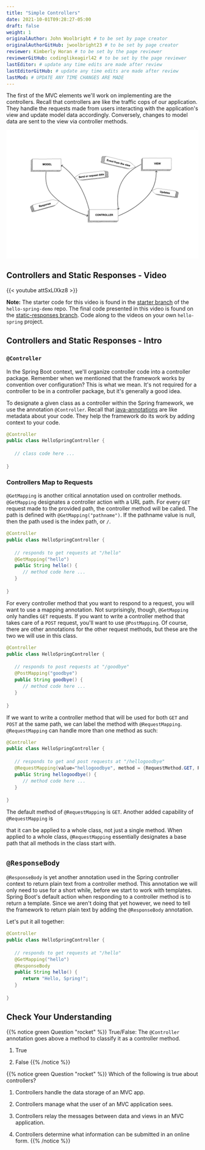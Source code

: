 ```yaml
---
title: "Simple Controllers"
date: 2021-10-01T09:28:27-05:00
draft: false
weight: 1
originalAuthor: John Woolbright # to be set by page creator
originalAuthorGitHub: jwoolbright23 # to be set by page creator
reviewer: Kimberly Horan # to be set by the page reviewer
reviewerGitHub: codinglikeagirl42 # to be set by the page reviewer
lastEditor: # update any time edits are made after review
lastEditorGitHub: # update any time edits are made after review
lastMod: # UPDATE ANY TIME CHANGES ARE MADE
---
```


The first of the MVC elements we'll work on implementing are the controllers. Recall that controllers are like the traffic cops of our application. They handle the requests made from users interacting with the application's view and update model data accordingly. Conversely, changes to model data are sent to the view via controller methods.

![MVC Flow](pictures/mvcOverviewDetail.png?classes=border)

## Controllers and Static Responses - Video

{{< youtube attSxLlXkz8 >}}

**Note:** The starter code for this video is found in the [starter branch](https://github.com/LaunchCodeEducation/hello-spring/tree/starter) of the `hello-spring-demo` repo. The final code presented in this video is found on the [static-responses branch](https://github.com/LaunchCodeEducation/hello-spring/tree/static-responses). Code along to the videos on your own `hello-spring` project.

## Controllers and Static Responses - Intro

### `@Controller`

In the Spring Boot context, we'll organize controller code into a controller package. Remember when we mentioned that the framework works by convention over configuration? This is what we mean. It's not required for a controller to be in a controller package, but it's generally a good idea.

<!-- TODO: send link below back to Chapter 6: Unit Testing Java Annotations when able -->
To designate a given class as a controller within the Spring framework, we use the annotation `@Controller`. Recall that [java-annotations](#java-annotations) are like metadata about your code. They help the framework do its work by adding context to your code.

```java
@Controller
public class HelloSpringController {

   // class code here ...

}
```

### Controllers Map to Requests

`@GetMapping` is another critical annotation used on controller methods. `@GetMapping` designates a controller action with a URL path. For every `GET` request made to the provided path, the controller method will be called. The path is defined with `@GetMapping("pathname")`. If the pathname value is null, then the path used is the index path, or `/`.

```java
@Controller
public class HelloSpringController {

   // responds to get requests at "/hello"
   @GetMapping("hello")
   public String hello() {
      // method code here ...
   }

}
```

For every controller method that you want to respond to a request, you will want to use a mapping annotation. Not surprisingly, though, `@GetMapping` only handles `GET` requests. If you want to write a controller method that takes care of a `POST` request, you'll want to use `@PostMapping`. Of course, there are other annotations for the other request methods, but these are the two we will use in this class.

```java
@Controller
public class HelloSpringController {

   // responds to post requests at "/goodbye"
   @PostMapping("goodbye")
   public String goodbye() {
      // method code here ...
   }

}
```

If we want to write a controller method that will be used for both `GET` and `POST` at the same path, we can label the method with `@RequestMapping`. `@RequestMapping` can handle more than one method as such:

```java
@Controller
public class HelloSpringController {

   // responds to get and post requests at "/hellogoodbye"
   @RequestMapping(value="hellogoodbye", method = {RequestMethod.GET, RequestMethod.POST})
   public String hellogoodbye() {
      // method code here ...
   }

}
```

The default method of `@RequestMapping` is `GET`. Another added capability of `@RequestMapping` is

 that it can be applied to a whole class, not just a single method. When applied to a whole class, `@RequestMapping` essentially designates a base path that all methods in the class start with. 
 
## `@ResponseBody`

`@ResponseBody` is yet another annotation used in the Spring controller context to return plain text from a controller method. This annotation we will only need to use for a short while, before we start to work with templates. Spring Boot's default action when responding to a controller method is to return a template. Since we aren't doing that yet however, we need to tell the framework to return plain text by adding the `@ResponseBody` annotation.

Let's put it all together:

```java
@Controller
public class HelloSpringController {

   // responds to get requests at "/hello" 
   @GetMapping("hello")
   @ResponseBody
   public String hello() {
      return "Hello, Spring!";
   }

}
```

## Check Your Understanding

{{% notice green Question "rocket" %}}
True/False: The `@Controller` annotation goes above a method to classify it as a controller method.

1. True

1. False
{{% /notice %}}

{{% notice green Question "rocket" %}}
Which of the following is true about controllers?

1. Controllers handle the data storage of an MVC app.

1. Controllers manage what the user of an MVC application sees.

1. Controllers relay the messages between data and views in an MVC application.

1. Controllers determine what information can be submitted in an online form.
{{% /notice %}}